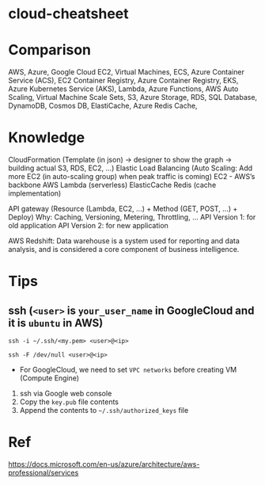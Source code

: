 # cloud-cheatsheet

# Comparison
AWS, Azure, Google Cloud
EC2, Virtual Machines, 
ECS, Azure Container Service (ACS),
EC2 Container Registry, Azure Container Registry,
EKS, Azure Kubernetes Service (AKS),
Lambda, Azure Functions,
AWS Auto Scaling, Virtual Machine Scale Sets,
S3, Azure Storage,
RDS, SQL Database,
DynamoDB, Cosmos DB,
ElastiCache, Azure Redis Cache,

# Knowledge
CloudFormation (Template (in json) -> designer to show the graph -> building actual S3, RDS, EC2, ...)
Elastic Load Balancing (Auto Scaling: Add more EC2 (in auto-scaling group) when peak traffic is coming)
EC2 - AWS’s backbone 
AWS Lambda (serverless)
ElasticCache Redis (cache implementation)

API gateway (Resource (Lambda, EC2, ...) + Method (GET, POST, ...) + Deploy)
Why: Caching, Versioning, Metering, Throttling, …
API Version 1: for old application
API Version 2: for new application

AWS Redshift: Data warehouse is a system used for reporting and data analysis, and is considered a core component of business intelligence.

# Tips

## ssh (`<user>` is `your_user_name` in GoogleCloud and it is `ubuntu` in AWS)

```
ssh -i ~/.ssh/<my.pem> <user>@<ip>
```

```
ssh -F /dev/null <user>@<ip>
```

* For GoogleCloud, we need to set `VPC networks` before creating VM (Compute Engine)
1. ssh via Google web console
2. Copy the `key.pub` file contents
3. Append the contents to `~/.ssh/authorized_keys` file

# Ref
https://docs.microsoft.com/en-us/azure/architecture/aws-professional/services
